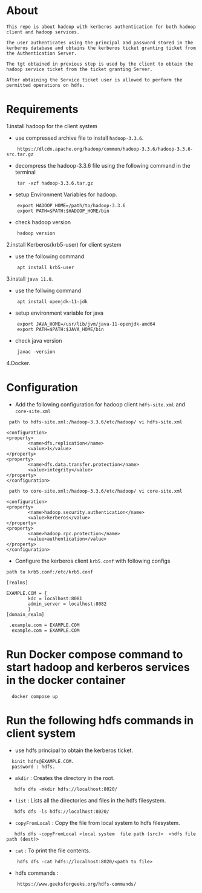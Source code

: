 # About 

```
This repo is about hadoop with kerberos authentication for both hadoop client and hadoop services.

The user authenticates using the principal and password stored in the kerberos database and obtains the kerberos ticket granting ticket from the Authentication Server.

The tgt obtained in previous step is used by the client to obtain the hadoop service ticket from the ticket granting Server.

After obtaining the Service ticket user is allowed to perform the permitted operations on hdfs.
```

# Requirements


1.install hadoop for the client system

  * use compressed archive file to install `hadoop-3.3.6`.
```
    https://dlcdn.apache.org/hadoop/common/hadoop-3.3.6/hadoop-3.3.6-src.tar.gz
```
  * decompress the hadoop-3.3.6 file using the following command in the terminal 
```   
    tar -xzf hadoop-3.3.6.tar.gz
``` 
  * setup Environment Variables for hadoop.
```
    export HADOOP_HOME=/path/to/hadoop-3.3.6
    export PATH=$PATH:$HADOOP_HOME/bin
```
  * check hadoop version
```
    hadoop version
```

2.install Kerberos(krb5-user) for client system

  * use the following command

```
    apt install krb5-user
```

3.install `java 11.0`.
  
  * use the follwing command

```
    apt install openjdk-11-jdk
```

  * setup environment variable for java

```
    export JAVA_HOME=/usr/lib/jvm/java-11-openjdk-amd64  
    export PATH=$PATH:$JAVA_HOME/bin

```
  * check java version

```
    javac -version
```

4.Docker.

# Configuration


* Add the following configuration for hadoop client `hdfs-site.xml` and `core-site.xml` 

```
 path to hdfs-site.xml:/hadoop-3.3.6/etc/hadoop/ vi hdfs-site.xml

<configuration>
<property>
        <name>dfs.replication</name>
        <value>1</value>
</property>
<property>
        <name>dfs.data.transfer.protection</name>
        <value>integrity</value>
</property>
</configuration>
```

```
 path to core-site.xml:/hadoop-3.3.6/etc/hadoop/ vi core-site.xml

<configuration>
<property>
        <name>hadoop.security.authentication</name>
        <value>kerberos</value>
</property>
<property>
        <name>hadoop.rpc.protection</name>
        <value>authentication</value>
</property>
</configuration>
```

* Configure the kerberos client `krb5.conf` with following configs

```
path to krb5.conf:/etc/krb5.conf

[realms]

EXAMPLE.COM = {
		kdc = localhost:8081
		admin_server = localhost:8082
		}
[domain_realm]

 .example.com = EXAMPLE.COM
  example.com = EXAMPLE.COM
```
# Run Docker compose command to start hadoop and kerberos services in the docker container

```
  docker compose up
```

# Run the following hdfs commands in client system

* use hdfs principal to obtain the kerberos ticket.
```
  kinit hdfs@EXAMPLE.COM.
  password : hdfs.
```
* `mkdir` : Creates the directory in the root.
```
   hdfs dfs -mkdir hdfs://localhost:8020/
```
* `list` : Lists all the directories and files in the hdfs filesystem.
```
   hdfs dfs -ls hdfs://localhost:8020/
```
* `copyFromLocal` : Copy the file from local system to hdfs filesystem.
```
   hdfs dfs -copyFromLocal <local system  file path (src)>  <hdfs file path (dest)>
```
* `cat` : To print the file contents.
```
    hdfs dfs -cat hdfs://localhost:8020/<path to file>
```
* hdfs commands :
```
    https://www.geeksforgeeks.org/hdfs-commands/
```


